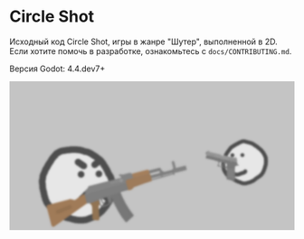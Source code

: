 # Circle Shot

Исходный код Circle Shot, игры в жанре "Шутер", выполненной в 2D.
Если хотите помочь в разработке, ознакомьтесь с `docs/CONTRIBUTING.md`.

Версия Godot: 4.4.dev7+

![Фон меню](./menu/main/background.png)
